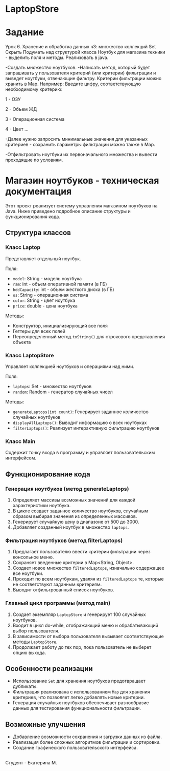 # LaptopStore
# Задание
Урок 6. Хранение и обработка данных ч3: множество коллекций Set
Скрыть
Подумать над структурой класса Ноутбук для магазина техники - выделить поля и методы. Реализовать в java.

-Создать множество ноутбуков.
-Написать метод, который будет запрашивать у пользователя критерий (или критерии) фильтрации и выведет ноутбуки, отвечающие фильтру. Критерии фильтрации можно хранить в Map.
Например:
Введите цифру, соответствующую необходимому критерию:

1 - ОЗУ

2 - Объем ЖД

3 - Операционная система

4 - Цвет …

-Далее нужно запросить минимальные значения для указанных критериев - сохранить параметры фильтрации можно также в Map.

-Отфильтровать ноутбуки их первоначального множества и вывести проходящие по условиям.



# Магазин ноутбуков - техническая документация

Этот проект реализует систему управления магазином ноутбуков на Java. Ниже приведено подробное описание структуры и функционирования кода.

## Структура классов

### Класс Laptop

Представляет отдельный ноутбук.

Поля:
- `model`: String - модель ноутбука
- `ram`: int - объем оперативной памяти (в ГБ)
- `hddCapacity`: int - объем жесткого диска (в ГБ)
- `os`: String - операционная система
- `color`: String - цвет ноутбука
- `price`: double - цена ноутбука

Методы:
- Конструктор, инициализирующий все поля
- Геттеры для всех полей
- Переопределенный метод `toString()` для строкового представления объекта

### Класс LaptopStore

Управляет коллекцией ноутбуков и операциями над ними.

Поля:
- `laptops`: Set<Laptop> - множество ноутбуков
- `random`: Random - генератор случайных чисел

Методы:
- `generateLaptops(int count)`: Генерирует заданное количество случайных ноутбуков
- `displayAllLaptops()`: Выводит информацию о всех ноутбуках
- `filterLaptops()`: Реализует интерактивную фильтрацию ноутбуков

### Класс Main

Содержит точку входа в программу и управляет пользовательским интерфейсом.

## Функционирование кода

### Генерация ноутбуков (метод generateLaptops)

1. Определяет массивы возможных значений для каждой характеристики ноутбука.
2. В цикле создает заданное количество ноутбуков, случайным образом выбирая значения из определенных массивов.
3. Генерирует случайную цену в диапазоне от 500 до 3000.
4. Добавляет созданный ноутбук в множество `laptops`.

### Фильтрация ноутбуков (метод filterLaptops)

1. Предлагает пользователю ввести критерии фильтрации через консольное меню.
2. Сохраняет введенные критерии в Map<String, Object>.
3. Создает новое множество `filteredLaptops`, изначально содержащее все ноутбуки.
4. Проходит по всем ноутбукам, удаляя из `filteredLaptops` те, которые не соответствуют заданным критериям.
5. Выводит отфильтрованный список ноутбуков.

### Главный цикл программы (метод main)

1. Создает экземпляр `LaptopStore` и генерирует 100 случайных ноутбуков.
2. Входит в цикл do-while, отображающий меню и обрабатывающий выбор пользователя.
3. В зависимости от выбора пользователя вызывает соответствующие методы `LaptopStore`.
4. Продолжает работу до тех пор, пока пользователь не выберет опцию выхода.

## Особенности реализации

- Использование `Set` для хранения ноутбуков предотвращает дубликаты.
- Фильтрация реализована с использованием `Map` для хранения критериев, что позволяет легко добавлять новые критерии.
- Генерация случайных ноутбуков обеспечивает разнообразие данных для тестирования функциональности фильтрации.

## Возможные улучшения

- Добавление возможности сохранения и загрузки данных из файла.
- Реализация более сложных алгоритмов фильтрации и сортировки.
- Создание графического пользовательского интерфейса.





##
Студент - Екатерина М.